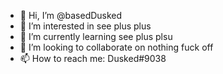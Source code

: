- 👋 Hi, I’m @basedDusked
- 👀 I’m interested in see plus plus
- 🌱 I’m currently learning see plus plsu
- 💞️ I’m looking to collaborate on nothing fuck off
- 📫 How to reach me: Dusked#9038

<!---
basedDusked/basedDusked is a ✨ special ✨ repository because its `README.md` (this file) appears on your GitHub profile.
You can click the Preview link to take a look at your changes.
--->
